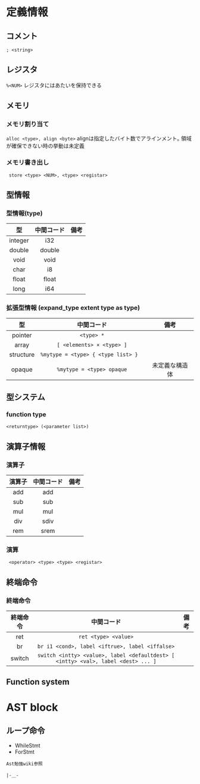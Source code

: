 # 定義情報
## コメント
```; <string>```

## レジスタ
``` %<NUM> ```
レジスタにはあたいを保持できる

## メモリ
### メモリ割り当て
```alloc <type>, align <byte>```
alignは指定したバイト数でアラインメント｡ 領域が確保できない時の挙動は未定義
### メモリ書き出し
``` store <type> <NUM>, <type> <registar>```

## 型情報
### 型情報(type)
| 型 | 中間コード | 備考 |
|:-:|:-:|:-:|
| integer | i32 |  |
| double | double |  |
| void | void | |
| char | i8 | |
| float | float | |
| long | i64| |

### 拡張型情報 (expand_type extent type as type)
| 型 | 中間コード | 備考 |
|:-:|:-:|:-:|
| pointer | `<type> *` |  |
| array | `[ <elements> × <type> ]` |  |
| structure | ` %mytype = <type> { <type list> }   ` | |
| opaque | `%mytype = <type> opaque` | 未定義な構造体 |

## 型システム
### function type
```<returntype> (<parameter list>)```

## 演算子情報
### 演算子
| 演算子 | 中間コード | 備考 |
|:-:|:-:|:-:|
| add | add | |
| sub | sub |  |
| mul | mul | |
| div | sdiv | |
| rem | srem | |

### 演算
```  <operator> <type> <type> <registar> ```

## 終端命令
### 終端命令
| 終端命令 | 中間コード | 備考 |
|:-:|:-:|:-:|
| ret | `ret <type> <value>` | |
| br | `br i1 <cond>, label <iftrue>, label <iffalse>` | |
| switch | `switch <intty> <value>, label <defaultdest> [ <intty> <val>, label <dest> ... ]` | |

## Function system


# AST block
## ループ命令
- WhileStmt
- ForStmt

`Ast勉強wiki参照`

`|-＿-`
